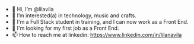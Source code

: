 - 👋 Hi, I’m @lilavila
- 👀 I’m interested(a) in technology, music and crafts.
- 🌱 I'm a Full Stack student in training, and I can now work as a Front End.
- 💞️ I'm looking for my first job as a Front End.
- 📫 How to reach me at linkedin: https://www.linkedin.com/in/lilanavila

<!---
lilavila/lilavila is a ✨ special ✨ repository because its `README.md` (this file) appears on your GitHub profile.
You can click the Preview link to take a look at your changes.
--->
